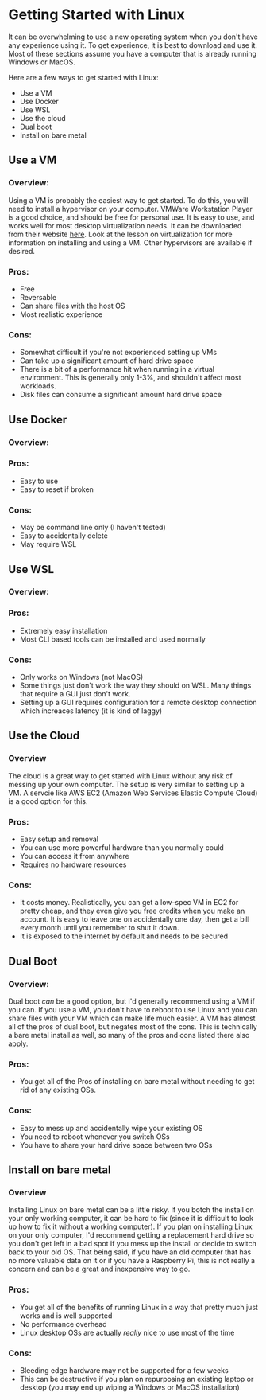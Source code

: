 # Getting Started with Linux

It can be overwhelming to use a new operating system when you don't have any experience using it. To get experience, it is best to download and use it. Most of these sections assume you have a computer that is already running Windows or MacOS.

Here are a few ways to get started with Linux:

* Use a VM
* Use Docker
* Use WSL
* Use the cloud
* Dual boot
* Install on bare metal


## Use a VM
### Overview:
Using a VM is probably the easiest way to get started. To do this, you will need to install a hypervisor on your computer. VMWare Workstation Player is a good choice, and should be free for personal use. It is easy to use, and works well for most desktop virtualization needs. It can be downloaded from their website [here](https://www.vmware.com/content/vmware/vmware-published-sites/us/products/workstation-player/workstation-player-evaluation.html.html). Look at the lesson on virtualization for more information on installing and using a VM. Other hypervisors are available if desired.

### Pros:
* Free
* Reversable
* Can share files with the host OS
* Most realistic experience

### Cons:
* Somewhat difficult if you're not experienced setting up VMs
* Can take up a significant amount of hard drive space
* There is a bit of a performance hit when running in a virtual environment. This is generally only 1-3%, and shouldn't affect most workloads.
* Disk files can consume a significant amount hard drive space

## Use Docker
### Overview:

### Pros:
* Easy to use
* Easy to reset if broken

### Cons:
* May be command line only (I haven't tested)
* Easy to accidentally delete
* May require WSL

## Use WSL
### Overview:

### Pros:
* Extremely easy installation
* Most CLI based tools can be installed and used normally

### Cons:
* Only works on Windows (not MacOS)
* Some things just don't work the way they should on WSL. Many things that require a GUI just don't work.
* Setting up a GUI requires configuration for a remote desktop connection which increaces latency (it is kind of laggy)

## Use the Cloud
### Overview
The cloud is a great way to get started with Linux without any risk of messing up your own computer. The setup is very similar to setting up a VM. A servcie like AWS EC2 (Amazon Web Services Elastic Compute Cloud) is a good option for this.
### Pros:
* Easy setup and removal
* You can use more powerful hardware than you normally could
* You can access it from anywhere
* Requires no hardware resources

### Cons:
*  It costs money. Realistically, you can get a low-spec VM in EC2 for pretty cheap, and they even give you free credits when you make an account. It is easy to leave one on accidentally one day, then get a bill every month until you remember to shut it down.
* It is exposed to the internet by default and needs to be secured

## Dual Boot
### Overview: 
Dual boot *can* be a good option, but I'd generally recommend using a VM if you can. If you use a VM, you don't have to reboot to use Linux and you can share files with your VM which can make life much easier. A VM has almost all of the pros of dual boot, but negates most of the cons. This is technically a bare metal install as well, so many of the pros and cons listed there also apply. 

### Pros:
* You get all of the Pros of installing on bare metal without needing to get rid of any existing OSs.

### Cons:
* Easy to mess up and accidentally wipe your existing OS
* You need to reboot whenever you switch OSs
* You have to share your hard drive space between two OSs

## Install on bare metal
### Overview
Installing Linux on bare metal can be a little risky. If you botch the install on your only working computer, it can be hard to fix (since it is difficult to look up how to fix it without a working computer). If you plan on installing Linux on your only computer, I'd recommend getting a replacement hard drive so you don't get left in a bad spot if you mess up the install or decide to switch back to your old OS. That being said, if you have an old computer that has no more valuable data on it or if you have a Raspberry Pi, this is not really a concern and can be a great and inexpensive way to go.
### Pros:
* You get all of the benefits of running Linux in a way that pretty much just works and is well supported
* No performance overhead
* Linux desktop OSs are actually *really* nice to use most of the time

### Cons:
* Bleeding edge hardware may not be supported for a few weeks
* This can be destructive if you plan on repurposing an existing laptop or desktop (you may end up wiping a Windows or MacOS installation)